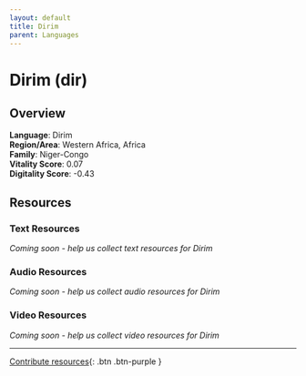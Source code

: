 ```yaml
---
layout: default
title: Dirim
parent: Languages
---
```


# Dirim (dir)

## Overview

**Language**: Dirim  
**Region/Area**: Western Africa, Africa  
**Family**: Niger-Congo  
**Vitality Score**: 0.07  
**Digitality Score**: -0.43  

## Resources

### Text Resources
*Coming soon - help us collect text resources for Dirim*

### Audio Resources
*Coming soon - help us collect audio resources for Dirim*

### Video Resources
*Coming soon - help us collect video resources for Dirim*

---

[Contribute resources](https://fairtrain.github.io/){: .btn .btn-purple }
